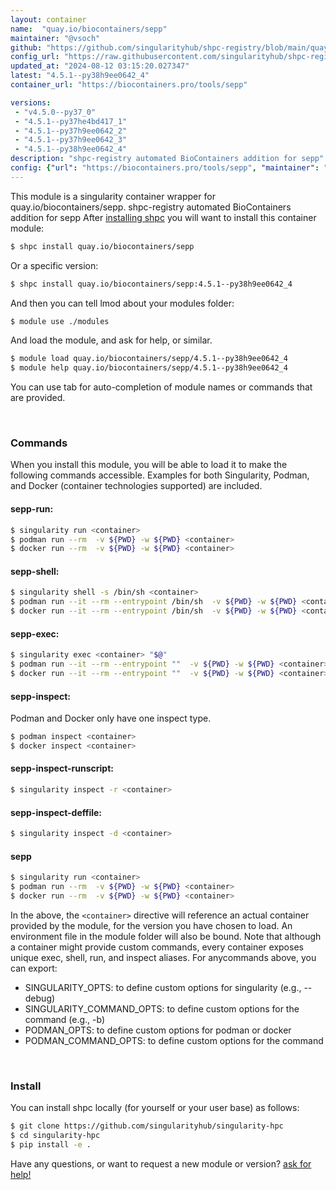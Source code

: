 ```yaml
---
layout: container
name:  "quay.io/biocontainers/sepp"
maintainer: "@vsoch"
github: "https://github.com/singularityhub/shpc-registry/blob/main/quay.io/biocontainers/sepp/container.yaml"
config_url: "https://raw.githubusercontent.com/singularityhub/shpc-registry/main/quay.io/biocontainers/sepp/container.yaml"
updated_at: "2024-08-12 03:15:20.027347"
latest: "4.5.1--py38h9ee0642_4"
container_url: "https://biocontainers.pro/tools/sepp"

versions:
 - "v4.5.0--py37_0"
 - "4.5.1--py37he4bd417_1"
 - "4.5.1--py37h9ee0642_2"
 - "4.5.1--py37h9ee0642_3"
 - "4.5.1--py38h9ee0642_4"
description: "shpc-registry automated BioContainers addition for sepp"
config: {"url": "https://biocontainers.pro/tools/sepp", "maintainer": "@vsoch", "description": "shpc-registry automated BioContainers addition for sepp", "latest": {"4.5.1--py38h9ee0642_4": "sha256:05f6efdee773ddab222ba6a2bce472fe098224fb00ba82c1695363d55b9d60e3"}, "tags": {"v4.5.0--py37_0": "sha256:eb84a051d18e3ce745f75022ae81cb5c81b078e6064254879b76ab268870e707", "4.5.1--py37he4bd417_1": "sha256:4c8d644c35724da9b40c63cf5b23a0a01290a0b05460c7d4c01d3b7cef83e055", "4.5.1--py37h9ee0642_2": "sha256:2a3b3440beb035b3306958a47b7d4f7b8315725f18698e86f40cc0d70de8574b", "4.5.1--py37h9ee0642_3": "sha256:45d72609b92a6d458b1d398b148f9e295f11ff65430bd19372d0f6527d6ded09", "4.5.1--py38h9ee0642_4": "sha256:05f6efdee773ddab222ba6a2bce472fe098224fb00ba82c1695363d55b9d60e3"}, "docker": "quay.io/biocontainers/sepp"}
---
```


This module is a singularity container wrapper for quay.io/biocontainers/sepp.
shpc-registry automated BioContainers addition for sepp
After [installing shpc](#install) you will want to install this container module:


```bash
$ shpc install quay.io/biocontainers/sepp
```

Or a specific version:

```bash
$ shpc install quay.io/biocontainers/sepp:4.5.1--py38h9ee0642_4
```

And then you can tell lmod about your modules folder:

```bash
$ module use ./modules
```

And load the module, and ask for help, or similar.

```bash
$ module load quay.io/biocontainers/sepp/4.5.1--py38h9ee0642_4
$ module help quay.io/biocontainers/sepp/4.5.1--py38h9ee0642_4
```

You can use tab for auto-completion of module names or commands that are provided.

<br>

### Commands

When you install this module, you will be able to load it to make the following commands accessible.
Examples for both Singularity, Podman, and Docker (container technologies supported) are included.

#### sepp-run:

```bash
$ singularity run <container>
$ podman run --rm  -v ${PWD} -w ${PWD} <container>
$ docker run --rm  -v ${PWD} -w ${PWD} <container>
```

#### sepp-shell:

```bash
$ singularity shell -s /bin/sh <container>
$ podman run --it --rm --entrypoint /bin/sh  -v ${PWD} -w ${PWD} <container>
$ docker run --it --rm --entrypoint /bin/sh  -v ${PWD} -w ${PWD} <container>
```

#### sepp-exec:

```bash
$ singularity exec <container> "$@"
$ podman run --it --rm --entrypoint ""  -v ${PWD} -w ${PWD} <container> "$@"
$ docker run --it --rm --entrypoint ""  -v ${PWD} -w ${PWD} <container> "$@"
```

#### sepp-inspect:

Podman and Docker only have one inspect type.

```bash
$ podman inspect <container>
$ docker inspect <container>
```

#### sepp-inspect-runscript:

```bash
$ singularity inspect -r <container>
```

#### sepp-inspect-deffile:

```bash
$ singularity inspect -d <container>
```



#### sepp

```bash
$ singularity run <container>
$ podman run --rm  -v ${PWD} -w ${PWD} <container>
$ docker run --rm  -v ${PWD} -w ${PWD} <container>
```


In the above, the `<container>` directive will reference an actual container provided
by the module, for the version you have chosen to load. An environment file in the
module folder will also be bound. Note that although a container
might provide custom commands, every container exposes unique exec, shell, run, and
inspect aliases. For anycommands above, you can export:

 - SINGULARITY_OPTS: to define custom options for singularity (e.g., --debug)
 - SINGULARITY_COMMAND_OPTS: to define custom options for the command (e.g., -b)
 - PODMAN_OPTS: to define custom options for podman or docker
 - PODMAN_COMMAND_OPTS: to define custom options for the command

<br>

### Install

You can install shpc locally (for yourself or your user base) as follows:

```bash
$ git clone https://github.com/singularityhub/singularity-hpc
$ cd singularity-hpc
$ pip install -e .
```

Have any questions, or want to request a new module or version? [ask for help!](https://github.com/singularityhub/singularity-hpc/issues)